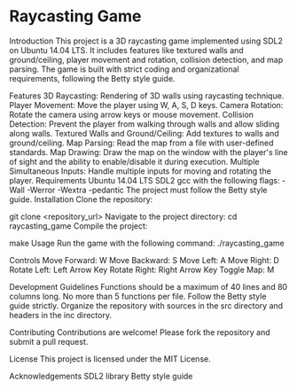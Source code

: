 <h1>Raycasting Game</h1>

Introduction
This project is a 3D raycasting game implemented using SDL2 on Ubuntu 14.04 LTS. It includes features like textured walls and ground/ceiling, player movement and rotation, collision detection, and map parsing. The game is built with strict coding and organizational requirements, following the Betty style guide.

Features
3D Raycasting: Rendering of 3D walls using raycasting technique.
Player Movement: Move the player using W, A, S, D keys.
Camera Rotation: Rotate the camera using arrow keys or mouse movement.
Collision Detection: Prevent the player from walking through walls and allow sliding along walls.
Textured Walls and Ground/Ceiling: Add textures to walls and ground/ceiling.
Map Parsing: Read the map from a file with user-defined standards.
Map Drawing: Draw the map on the window with the player's line of sight and the ability to enable/disable it during execution.
Multiple Simultaneous Inputs: Handle multiple inputs for moving and rotating the player.
Requirements
Ubuntu 14.04 LTS
SDL2
gcc with the following flags: -Wall -Werror -Wextra -pedantic
The project must follow the Betty style guide.
Installation
Clone the repository:

git clone <repository_url>
Navigate to the project directory:
cd raycasting_game
Compile the project:

make
Usage
Run the game with the following command:
./raycasting_game

Controls
Move Forward: W
Move Backward: S
Move Left: A
Move Right: D
Rotate Left: Left Arrow Key
Rotate Right: Right Arrow Key
Toggle Map: M

Development Guidelines
Functions should be a maximum of 40 lines and 80 columns long.
No more than 5 functions per file.
Follow the Betty style guide strictly.
Organize the repository with sources in the src directory and headers in the inc directory.

Contributing
Contributions are welcome! Please fork the repository and submit a pull request.

License
This project is licensed under the MIT License.

Acknowledgements
SDL2 library
Betty style guide
